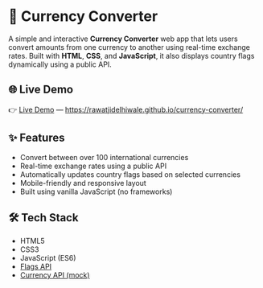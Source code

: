 # 💱 Currency Converter

A simple and interactive **Currency Converter** web app that lets users convert amounts from one currency to another using real-time exchange rates. Built with **HTML**, **CSS**, and **JavaScript**, it also displays country flags dynamically using a public API.

## 🌐 Live Demo

👉 [Live Demo](#) —  https://rawatjidelhiwale.github.io/currency-converter/

## ✨ Features

- Convert between over 100 international currencies
- Real-time exchange rates using a public API
- Automatically updates country flags based on selected currencies
- Mobile-friendly and responsive layout
- Built using vanilla JavaScript (no frameworks)

## 🛠 Tech Stack

- HTML5
- CSS3
- JavaScript (ES6)
- [Flags API](https://flagsapi.com)
- [Currency API (mock)](https://2024-03-06.currency-api.pages.dev)


